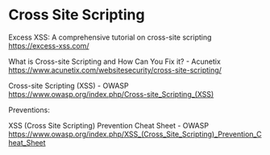 # Cross Site Scripting
Excess XSS: A comprehensive tutorial on cross-site scripting https://excess-xss.com/

What is Cross-site Scripting and How Can You Fix it? - Acunetix https://www.acunetix.com/websitesecurity/cross-site-scripting/

Cross-site Scripting (XSS) - OWASP https://www.owasp.org/index.php/Cross-site_Scripting_(XSS)

Preventions:

XSS (Cross Site Scripting) Prevention Cheat Sheet - OWASP https://www.owasp.org/index.php/XSS_(Cross_Site_Scripting)_Prevention_Cheat_Sheet 

